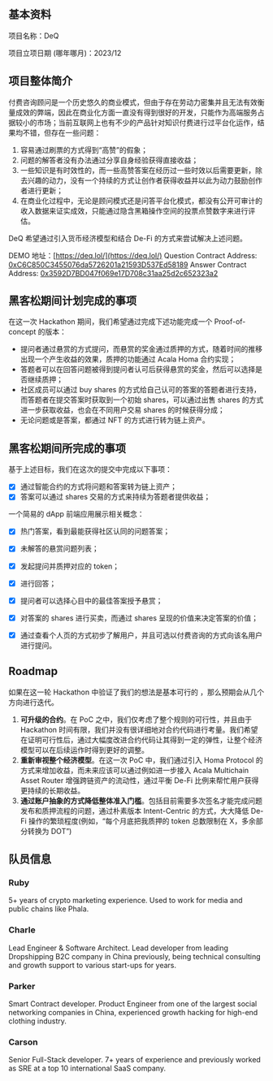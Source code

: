 ## 基本资料

项目名称：DeQ

项目立项日期 (哪年哪月)：2023/12

## 项目整体简介

付费咨询顾问是一个历史悠久的商业模式，但由于存在劳动力密集并且无法有效衡量成效的弊端，因此在商业化方面一直没有得到很好的开发，只能作为高端服务占据较小的市场；当前互联网上也有不少的产品针对知识付费进行过平台化运作，结果均不错，但存在一些问题：

1. 容易通过刷票的方式得到“高赞”的假象；
2. 问题的解答者没有办法通过分享自身经验获得直接收益；
3. 一些知识是有时效性的，而一些高赞答案在经历过一些时效以后需要更新，除去兴趣的动力，没有一个持续的方式让创作者获得收益并以此为动力鼓励创作者进行更新；
4. 在商业化过程中，无论是顾问模式还是问答平台化模式，都没有公开可审计的收入数据来证实成效，只能通过隐含黑箱操作空间的投票点赞数字来进行评估。

DeQ 希望通过引入货币经济模型和结合 De-Fi 的方式来尝试解决上述问题。

DEMO 地址：[https://deq.lol/](https://deq.lol/)
Question Contract Address: [0xC6C850C3455076da5726201a21593D537Ed58189](https://blockscout.mandala.aca-staging.network/address/0xC6C850C3455076da5726201a21593D537Ed58189)
Answer Contract Address: [0x3592D7BD047f069e17D708c31aa25d2c652323a2](https://blockscout.mandala.aca-staging.network/address/0x3592D7BD047f069e17D708c31aa25d2c652323a2)

## 黑客松期间计划完成的事项

在这一次 Hackathon 期间，我们希望通过完成下述功能完成一个 Proof-of-concept 的版本：

- 提问者通过悬赏的方式提问，而悬赏的奖金通过质押的方式，随着时间的推移出现一个产生收益的效果，质押的功能通过 Acala Homa 合约实现；
- 答题者可以在回答问题被得到提问者认可后获得悬赏的奖金，然后可以选择是否继续质押；
- 社区成员可以通过 buy shares 的方式给自己认可的答案的答题者进行支持，而答题者在提交答案时获取到一个初始 shares，可以通过出售 shares 的方式进一步获取收益，也会在不同用户交易 shares 的时候获得分成；
- 无论问题或是答案，都通过 NFT 的方式进行转为链上资产。

## 黑客松期间所完成的事项

基于上述目标，我们在这次的提交中完成以下事项：

- [x] 通过智能合约的方式将问题和答案转为链上资产；
- [x] 答案可以通过 shares 交易的方式来持续为答题者提供收益；

一个简易的 dApp 前端应用展示相关概念：

- [x] 热门答案，看到最能获得社区认同的问题答案；
- [x] 未解答的悬赏问题列表；
- [x] 发起提问并质押对应的 token；
- [x] 进行回答；
- [x] 提问者可以选择心目中的最佳答案授予悬赏；
- [x] 对答案的 shares 进行买卖，而通过 shares 呈现的价值来决定答案的价值；
- [x] 通过查看个人页的方式初步了解用户，并且可选以付费咨询的方式向该名用户进行提问。


## Roadmap

如果在这一轮 Hackathon 中验证了我们的想法是基本可行的 ，那么预期会从几个方向进行迭代。

1. **可升级的合约**。在 PoC 之中，我们仅考虑了整个规则的可行性，并且由于 Hackathon 时间有限，我们并没有很详细地对合约代码进行考量。我们希望在证明可行性后，通过大幅度改进合约代码让其得到一定的弹性，让整个经济模型可以在后续运作时得到更好的调整。
2. **重新审视整个经济模型**。在这一次 PoC 中，我们通过引入 Homa Protocol 的方式来增加收益，而未来应该可以通过例如进一步接入 Acala Multichain Asset Router 增强跨链资产的流动性，通过平衡 De-Fi 比例来帮忙用户获得更持续的长期收益。
3. **通过账户抽象的方式降低整体准入门槛**。包括目前需要多次签名才能完成问题发布和质押流程的问题，通过朴素版本 Intent-Centric 的方式，大大降低 De-Fi 操作的繁琐程度(例如，“每个月底把我质押的 token 总数限制在 X，多余部分转换为 DOT”)


## 队员信息

### Ruby

5+ years of crypto marketing experience. Used to work for media and public chains like Phala.

### Charle

Lead Engineer & Software Architect. Lead developer from leading Dropshipping B2C company in China previously, being technical consulting and growth support to various start-ups for years.

### Parker

Smart Contract developer. Product Engineer from one of the largest social networking companies in China, experienced growth hacking for high-end clothing industry.

### Carson

Senior Full-Stack developer. 7+ years of experience and previously worked as SRE at a top 10 international SaaS company.
